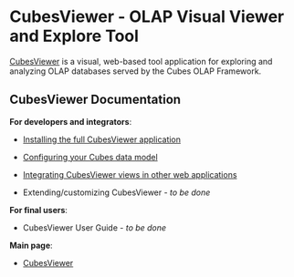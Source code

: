 CubesViewer - OLAP Visual Viewer and Explore Tool
=================================================

[CubesViewer](../../) is a visual, web-based tool application 
for exploring and analyzing OLAP databases served by the Cubes OLAP Framework.


CubesViewer Documentation
-------------------------

**For developers and integrators**:

* [Installing the full CubesViewer application](cubesviewer-gui-installation.md)
* [Configuring your Cubes data model](cubesviewer-model.md)
* [Integrating CubesViewer views in other web applications](cubesviewer-static.md)

* Extending/customizing CubesViewer - _to be done_

**For final users**:

* CubesViewer User Guide - _to be done_

**Main page**:

* [CubesViewer](/)

